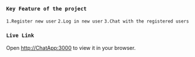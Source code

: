 ### `Key Feature of the project`
`1.Register new user`
`2.Log in new user`
`3.Chat with the registered users`
### `Live Link`
Open [http://ChatApp:3000](http://18.197.51.51:3000/) to view it in your browser.

